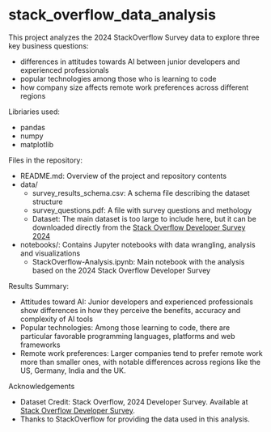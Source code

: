 # stack_overflow_data_analysis
This project analyzes the 2024 StackOverflow Survey data to explore three key business questions:
- differences in attitudes towards AI between junior developers and experienced professionals
- popular technologies among those who is learning to code
- how company size affects remote work preferences across different regions

Libriaries used:
- pandas
- numpy
- matplotlib

Files in the repository:
- README.md: Overview of the project and repository contents
- data/
  - survey_results_schema.csv: A schema file describing the dataset structure
  - survey_questions.pdf: A file with survey questions and methology
  - Dataset: The main dataset is too large to include here, but it can be downloaded directly from the [Stack Overflow Developer Survey 2024](https://survey.stackoverflow.co/)
- notebooks/: Contains Jupyter notebooks with data wrangling, analysis and visualizations
  - StackOverflow-Analysis.ipynb: Main notebook with the analysis based on the 2024 Stack Overflow Developer Survey

Results Summary:
- Attitudes toward AI: Junior developers and experienced professionals show differences in how they perceive the benefits, accuracy and complexity of AI tools
- Popular technologies: Among those learning to code, there are particular favorable programming languages, platforms and web frameworks
- Remote work preferences: Larger companies tend to prefer remote work more than smaller ones, with notable differences across regions like the US, Germany, India and the UK.

Acknowledgements
- Dataset Credit: Stack Overflow, 2024 Developer Survey. Available at [Stack Overflow Developer Survey](https://survey.stackoverflow.co/).
- Thanks to StackOverflow for providing the data used in this analysis.
